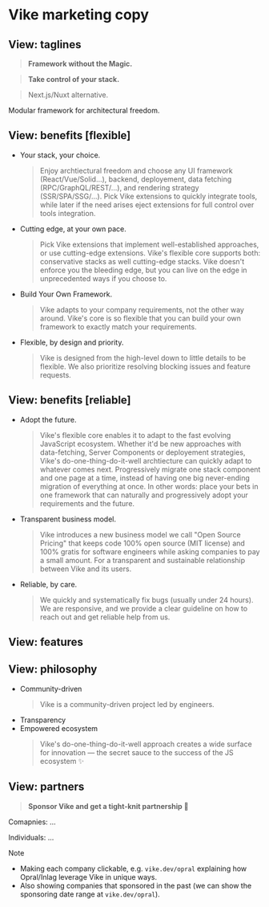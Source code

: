# Vike marketing copy


## View: taglines

> **Framework without the Magic.**

> **Take control of your stack.**

> Next.js/Nuxt alternative.

Modular framework for architectural freedom.


## View: benefits [flexible]

- Your stack, your choice.
  > Enjoy archtiectural freedom and choose any UI framework (React/Vue/Solid...), backend, deployement, data fetching (RPC/GraphQL/REST/...), and rendering strategy (SSR/SPA/SSG/...).
  > Pick Vike extensions to quickly integrate tools, while later if the need arises eject extensions for full control over tools integration.

- Cutting edge, at your own pace.
  > Pick Vike extensions that implement well-established approaches, or use cutting-edge extensions. Vike's flexible core supports both: conservative stacks as well cutting-edge stacks.
  > Vike doesn't enforce you the bleeding edge, but you can live on the edge in unprecedented ways if you choose to.

- Build Your Own Framework.
  > Vike adapts to your company requirements, not the other way around.
  > Vike's core is so flexible that you can build your own framework to exactly match your requirements.

- Flexible, by design and priority.
  > Vike is designed from the high-level down to little details to be flexible.
  > We also prioritize resolving blocking issues and feature requests.


## View: benefits [reliable]

- Adopt the future.
  > Vike's flexible core enables it to adapt to the fast evolving JavaScript ecosystem. Whether it'd be new approaches with data-fetching, Server Components or deployement strategies, Vike's do-one-thing-do-it-well archtiecture can quickly adapt to whatever comes next.
  > Progressively migrate one stack component and one page at a time, instead of having one big never-ending migration of everything at once. In other words: place your bets in one framework that can naturally and progressively adopt your requirements and the future.

- Transparent business model.
  > Vike introduces a new business model we call "Open Source Pricing" that keeps code 100% open source (MIT license) and 100% gratis for software engineers while asking companies to pay a small amount.
  > For a transparent and sustainable relationship between Vike and its users.

- Reliable, by care.
  > We quickly and systematically fix bugs (usually under 24 hours).
  > We are responsive, and we provide a clear guideline on how to reach out and get reliable help from us.


## View: features


## View: philosophy

- Community-driven
  > Vike is a community-driven project led by engineers.
- Transparency
- Empowered ecosystem
  > Vike's do-one-thing-do-it-well approach creates a wide surface for innovation — the secret sauce to the success of the JS ecosystem ✨


## View: partners

> **Sponsor Vike and get a tight-knit partnership 🤝**

Comapnies: ...

Individuals: ...

> [!NOTE]
> - Making each company clickable, e.g. `vike.dev/opral` explaining how Opral/Inlag leverage Vike in unique ways.
> - Also showing companies that sponsored in the past (we can show the sponsoring date range at `vike.dev/opral`).

